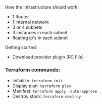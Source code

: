 How the infrastructure should work:

- 1 Router
- 1 internal network
- 3 or 4 subnets
- 3 instances in each subnet
- floating ip's in each subnet

Getting started: 
- Download provider plugin (RC File)

### Terraform commands:
- Initialize:       ```terraform init```
- Display plan:     ```terraform plan```
- Manifest:         ```terraform apply -auto-approve```
- Destroy stack:    ```terraform destroy```

